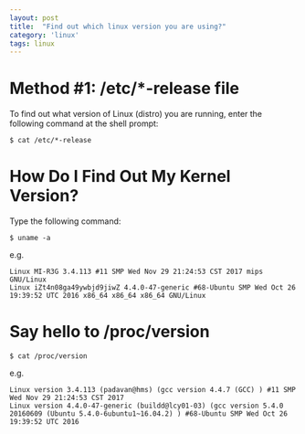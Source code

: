 ```yaml
---
layout: post
title:  "Find out which linux version you are using?"
category: 'linux'
tags: linux
---
```


# Method #1: /etc/*-release file

To find out what version of Linux (distro) you are running, enter the following command at the shell prompt:

    $ cat /etc/*-release

# How Do I Find Out My Kernel Version?

Type the following command:

    $ uname -a

e.g.

    Linux MI-R3G 3.4.113 #11 SMP Wed Nov 29 21:24:53 CST 2017 mips GNU/Linux
    Linux iZt4n08ga49ywbjd9jiwZ 4.4.0-47-generic #68-Ubuntu SMP Wed Oct 26 19:39:52 UTC 2016 x86_64 x86_64 x86_64 GNU/Linux

# Say hello to /proc/version

    $ cat /proc/version

e.g.

    Linux version 3.4.113 (padavan@hms) (gcc version 4.4.7 (GCC) ) #11 SMP Wed Nov 29 21:24:53 CST 2017
    Linux version 4.4.0-47-generic (buildd@lcy01-03) (gcc version 5.4.0 20160609 (Ubuntu 5.4.0-6ubuntu1~16.04.2) ) #68-Ubuntu SMP Wed Oct 26 19:39:52 UTC 2016


